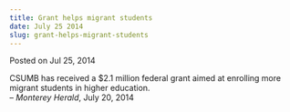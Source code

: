 ```yaml
---
title: Grant helps migrant students
date: July 25 2014
slug: grant-helps-migrant-students
---
```


 



<span class="date">Posted on Jul 25, 2014    </span>
<p>CSUMB has received a $2.1 million federal grant aimed at
enrolling more migrant students in higher education.<br>
&#x2013; <em>Monterey Herald</em>, July 20, 2014</br></p>





```
